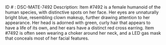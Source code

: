 ID # : DSC-MATE-7492
Description: Item #7492 is a female humanoid of the human species, with distinctive spots on her face. Her eyes are unnaturally bright blue, resembling clown makeup, further drawing attention to her appearance. Her head is adorned with green, curly hair that appears to have a life of its own, and her ears have a distinct red cross earring. Item #7492 is often seen wearing a choker around her neck, and a LED gas mask that conceals most of her facial features.